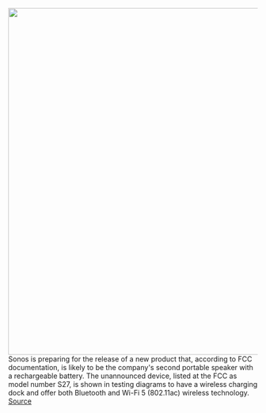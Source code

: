 <img src='https://cdn.vox-cdn.com/thumbor/zOCSRNdbQuaRT64G2m9BQjsr2Ek=/0x0:2040x1360/1200x800/filters:focal(638x334:964x660)/cdn.vox-cdn.com/uploads/chorus_image/image/68777897/dseifert_190826_3622_0017.0.jpg' width='700px' /><br/>
Sonos is preparing for the release of a new product that, according to FCC documentation, is likely to be the company's second portable speaker with a rechargeable battery. The unannounced device, listed at the FCC as model number S27, is shown in testing diagrams to have a wireless charging dock and offer both Bluetooth and Wi-Fi 5 (802.11ac) wireless technology.
<a href='https://www.theverge.com/2021/2/5/22269050/sonos-fcc-filing-mini-move-portable-bluetooth-speaker'> Source <a/>
